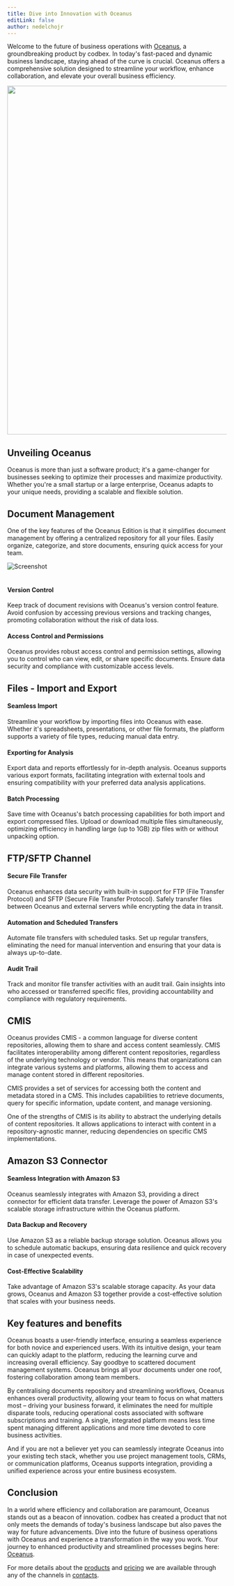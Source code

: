 ```yaml
---
title: Dive into Innovation with Oceanus
editLink: false
author: nedelchojr
---
```


Welcome to the future of business operations with <a href="/products/oceanus/">Oceanus</a>, a groundbreaking product by codbex. In today's fast-paced and dynamic business landscape, staying ahead of the curve is crucial. Oceanus offers a comprehensive solution designed to streamline your workflow, enhance collaboration, and elevate your overall business efficiency.

<img src="/images/2024-01-23-oceanus-dive-into-innovation.md/oceanus-greek-titan.png" width="800em">

## Unveiling Oceanus

Oceanus is more than just a software product; it's a game-changer for businesses seeking to optimize their processes and maximize productivity. Whether you're a small startup or a large enterprise, Oceanus adapts to your unique needs, providing a scalable and flexible solution.

## Document Management

One of the key features of the Oceanus Edition is that it simplifies document management by offering a centralized repository for all your files. Easily organize, categorize, and store documents, ensuring quick access for your team.

<div class="image">
    <img src="/images/features/documents-perspective.png" alt="Screenshot" class="screenshot editable" />
</div><br>

#### Version Control
Keep track of document revisions with Oceanus's version control feature. Avoid confusion by accessing previous versions and tracking changes, promoting collaboration without the risk of data loss.

#### Access Control and Permissions
Oceanus provides robust access control and permission settings, allowing you to control who can view, edit, or share specific documents. Ensure data security and compliance with customizable access levels.

## Files - Import and Export

#### Seamless Import
Streamline your workflow by importing files into Oceanus with ease. Whether it's spreadsheets, presentations, or other file formats, the platform supports a variety of file types, reducing manual data entry.

#### Exporting for Analysis
Export data and reports effortlessly for in-depth analysis. Oceanus supports various export formats, facilitating integration with external tools and ensuring compatibility with your preferred data analysis applications.

#### Batch Processing
Save time with Oceanus's batch processing capabilities for both import and export compressed files. Upload or download multiple files simultaneously, optimizing efficiency in handling large (up to 1GB) zip files with or without unpacking option.

## FTP/SFTP Channel

#### Secure File Transfer
Oceanus enhances data security with built-in support for FTP (File Transfer Protocol) and SFTP (Secure File Transfer Protocol). Safely transfer files between Oceanus and external servers while encrypting the data in transit.

#### Automation and Scheduled Transfers
Automate file transfers with scheduled tasks. Set up regular transfers, eliminating the need for manual intervention and ensuring that your data is always up-to-date.

#### Audit Trail
Track and monitor file transfer activities with an audit trail. Gain insights into who accessed or transferred specific files, providing accountability and compliance with regulatory requirements.

## CMIS

Oceanus provides CMIS - a common language for diverse content repositories, allowing them to share and access content seamlessly. CMIS facilitates interoperability among different content repositories, regardless of the underlying technology or vendor. This means that organizations can integrate various systems and platforms, allowing them to access and manage content stored in different repositories.

CMIS provides a set of services for accessing both the content and metadata stored in a CMS. This includes capabilities to retrieve documents, query for specific information, update content, and manage versioning.

One of the strengths of CMIS is its ability to abstract the underlying details of content repositories. It allows applications to interact with content in a repository-agnostic manner, reducing dependencies on specific CMS implementations.

## Amazon S3 Connector

#### Seamless Integration with Amazon S3
Oceanus seamlessly integrates with Amazon S3, providing a direct connector for efficient data transfer. Leverage the power of Amazon S3's scalable storage infrastructure within the Oceanus platform.

#### Data Backup and Recovery
Use Amazon S3 as a reliable backup storage solution. Oceanus allows you to schedule automatic backups, ensuring data resilience and quick recovery in case of unexpected events.

#### Cost-Effective Scalability
Take advantage of Amazon S3's scalable storage capacity. As your data grows, Oceanus and Amazon S3 together provide a cost-effective solution that scales with your business needs.

## Key features and benefits

Oceanus boasts a user-friendly interface, ensuring a seamless experience for both novice and experienced users. With its intuitive design, your team can quickly adapt to the platform, reducing the learning curve and increasing overall efficiency. Say goodbye to scattered document management systems. Oceanus brings all your documents under one roof, fostering collaboration among team members.

By centralising documents repository and streamlining workflows, Oceanus enhances overall productivity, allowing your team to focus on what matters most – driving your business forward, it eliminates the need for multiple disparate tools, reducing operational costs associated with software subscriptions and training. A single, integrated platform means less time spent managing different applications and more time devoted to core business activities.

And if you are not a believer yet you can seamlessly integrate Oceanus into your existing tech stack, whether you use project management tools, CRMs, or communication platforms, Oceanus supports integration, providing a unified experience across your entire business ecosystem.

## Conclusion

In a world where efficiency and collaboration are paramount, Oceanus stands out as a beacon of innovation. codbex has created a product that not only meets the demands of today's business landscape but also paves the way for future advancements. Dive into the future of business operations with Oceanus and experience a transformation in the way you work. Your journey to enhanced productivity and streamlined processes begins here: <a href="/products/oceanus/">Oceanus</a>.

For more details about the <a href="https://www.codbex.com/products/">products</a> and <a href="https://www.codbex.com/pricing/">pricing</a> we are available through any of the channels in <a href="https://www.codbex.com/contact/">contacts</a>.
